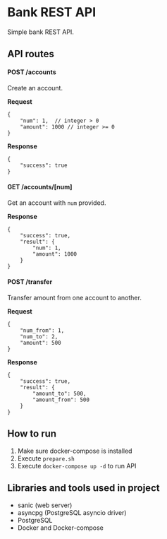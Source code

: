 # Bank REST API
Simple bank REST API.

API routes
----------

#### POST /accounts
Create an account.

**Request**

```
{
    "num": 1,  // integer > 0
    "amount": 1000 // integer >= 0
}
```

**Response**

```
{
    "success": true
}
``` 

#### GET /accounts/[num]
Get an account with `num` provided.

**Response**

```
{
    "success": true,
    "result": {
        "num": 1,
        "amount": 1000
    }
}
``` 

#### POST /transfer
Transfer amount from one account to another.

**Request**

```
{
    "num_from": 1,
    "num_to": 2,
    "amount": 500
}
```

**Response**

```
{
    "success": true,
    "result": {
        "amount_to": 500,
        "amount_from": 500
    }
}
``` 

How to run
----------
1. Make sure docker-compose is installed
2. Execute `prepare.sh`
3. Execute `docker-compose up -d` to run API

Libraries and tools used in project
-----------------------------------
- sanic (web server)
- asyncpg (PostgreSQL asyncio driver)
- PostgreSQL
- Docker and Docker-compose
